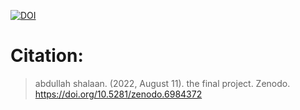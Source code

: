 [![DOI](https://zenodo.org/badge/DOI/10.5281/zenodo.6984372.svg)](https://doi.org/10.5281/zenodo.6984372)

# Citation:
> abdullah shalaan. (2022, August 11). the final project. Zenodo. https://doi.org/10.5281/zenodo.6984372
